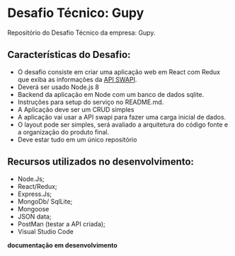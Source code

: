 # Desafio Técnico: Gupy

Repositório do Desafio Técnico da empresa: Gupy. 

## Características do Desafio:

- O desafio consiste em criar uma aplicação web em React com Redux que exiba as informações da [API SWAPI](http://swapi.co/).
- Deverá ser usado Node.js 8
- Backend da aplicação em Node com um banco de dados sqlite.
- Instruções para setup do serviço no README.md. 
- A Aplicação deve ser um CRUD simples
- A aplicação vai usar a API swapi para fazer uma carga inicial de dados.
- O layout pode ser simples, será avaliado a arquitetura do código fonte e a organização do produto final.
- Deve estar tudo em um único repositório


## Recursos utilizados no desenvolvimento:

- Node.Js;
- React/Redux;
- Express.Js;
- MongoDb/ SqlLite;
- Mongoose
- JSON data;
- PostMan (testar a API criada);
- Visual Studio Code

**documentação em desenvolvimento**

